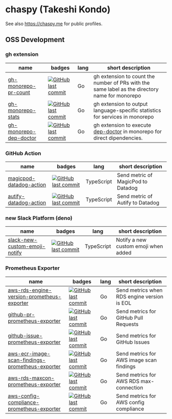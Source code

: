 # chaspy (Takeshi Kondo)

See also https://chaspy.me for public profiles.

## OSS Development

### gh extension

| name                                                 | badges                                                                                                                           | lang | short description                                                                 |
| ---------------------------------------------------- | -------------------------------------------------------------------------------------------------------------------------------- | ---- | --------------------------------------------------------------------------------- |
| [gh-monorepo-pr-count](https://github.com/chaspy/gh-monorepo-pr-count) | [![GitHub last commit](https://img.shields.io/github/last-commit/chaspy/gh-monorepo-pr-count.svg)](https://github.com/chaspy/gh-monorepo-pr-count) | Go   | gh extension to count the number of PRs with the same label as the directory name for monorepo |
| [gh-monorepo-stats](https://github.com/chaspy/gh-monorepo-stats) | [![GitHub last commit](https://img.shields.io/github/last-commit/chaspy/gh-monorepo-stats.svg)](https://github.com/chaspy/gh-monorepo-stats) | Go   | gh extension to output language-specific statistics for services in monorepo |
| [gh-monorepo-dep-doctor](https://github.com/chaspy/gh-monorepo-dep-doctor) | [![GitHub last commit](https://img.shields.io/github/last-commit/chaspy/gh-monorepo-dep-doctor.svg)](https://github.com/chaspy/gh-monorepo-dep-doctor) | Go   | gh extension to execute [dep-doctor](https://github.com/kyoshidajp/dep-doctor) in monorepo for direct dipendencies. |


### GitHub Action

| name                                                                         | badges                                                                                                                                                   | lang       | short description                  |
| ---------------------------------------------------------------------------- | -------------------------------------------------------------------------------------------------------------------------------------------------------- | ---------- | ---------------------------------- |
| [magicpod-datadog-action](https://github.com/chaspy/magicpod-datadog-action) | [![GitHub last commit](https://img.shields.io/github/last-commit/chaspy/magicpod-datadog-action.svg)](https://github.com/chaspy/magicpod-datadog-action) | TypeScript | Send metric of MagicPod to Datadog |
| [autify-datadog-action](https://github.com/chaspy/autify-datadog-action)     | [![GitHub last commit](https://img.shields.io/github/last-commit/chaspy/autify-datadog-action.svg)](https://github.com/chaspy/autify-datadog-action)     | TypeScript | Send metric of Autify to Datadog   |

### new Slack Platform (deno)

| name                                                                                     | badges                                                                                                                                       | lang       | short description                              |
| ---------------------------------------------------------------------------------------- | -------------------------------------------------------------------------------------------------------------------------------------------- | ---------- | ---------------------------------------------- |
| [slack-new-custom-emoji-notify](https://github.com/chaspy/slack-new-custom-emoji-notify) | [![GitHub last commit](https://img.shields.io/github/last-commit/chaspy/slack-new-custom-emoji-notify.svg)](https://github.com/chaspy/{})    | TypeScript | Notify a new custom emoji when added           |

### Prometheus Exporter

| name                                                                                                                         | badges                                                                                                                                                                                                   | lang | short description                           |
| ---------------------------------------------------------------------------------------------------------------------------- | -------------------------------------------------------------------------------------------------------------------------------------------------------------------------------------------------------- | ---- | ------------------------------------------- |
| [aws-rds-engine-version-prometheus-exporter](https://github.com/chaspy/aws-rds-engine-version-prometheus-exporter)           | [![GitHub last commit](https://img.shields.io/github/last-commit/chaspy/aws-rds-engine-version-prometheus-exporter.svg)](https://github.com/chaspy/aws-rds-engine-version-prometheus-exporter)           | Go   | Send metrics when RDS engine version is EOL |
| [github-pr-prometheus-exporter](https://github.com/chaspy/github-pr-prometheus-exporter)                                     | [![GitHub last commit](https://img.shields.io/github/last-commit/chaspy/github-pr-prometheus-exporter.svg)](https://github.com/chaspy/github-pr-prometheus-exporter)                                     | Go   | Send metrics for GitHub Pull Requests       |
| [github-issue-prometheus-exporter](https://github.com/chaspy/github-issue-prometheus-exporter)                               | [![GitHub last commit](https://img.shields.io/github/last-commit/chaspy/github-issue-prometheus-exporter.svg)](https://github.com/chaspy/github-issue-prometheus-exporter)                               | Go   | Send metrics for GitHub Issues              |
| [aws-ecr-image-scan-findings-prometheus-exporter](https://github.com/chaspy/aws-ecr-image-scan-findings-prometheus-exporter) | [![GitHub last commit](https://img.shields.io/github/last-commit/chaspy/aws-ecr-image-scan-findings-prometheus-exporter.svg)](https://github.com/chaspy/aws-ecr-image-scan-findings-prometheus-exporter) | Go   | Send metrics for AWS image scan findings    |
| [aws-rds-maxcon-prometheus-exporter](https://github.com/chaspy/aws-rds-maxcon-prometheus-exporter)                           | [![GitHub last commit](https://img.shields.io/github/last-commit/chaspy/aws-rds-maxcon-prometheus-exporter.svg)](https://github.com/chaspy/aws-rds-maxcon-prometheus-exporter)                           | Go   | Send metrics for AWS RDS max-connection     |
| [aws-config-compliance-prometheus-exporter](https://github.com/chaspy/aws-config-compliance-prometheus-exporter)             | [![GitHub last commit](https://img.shields.io/github/last-commit/chaspy/aws-config-compliance-prometheus-exporter.svg)](https://github.com/chaspy/aws-config-compliance-prometheus-exporter)             | Go   | Send metrics for AWS config compliance      |
